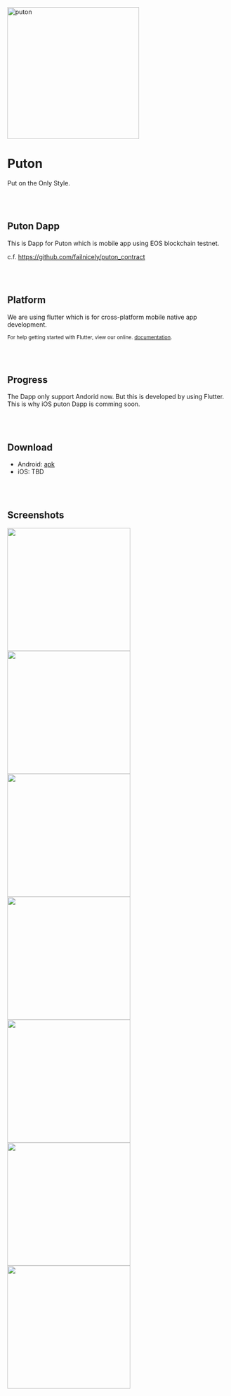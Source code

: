 <img alt="puton" title="puton" src="https://user-images.githubusercontent.com/7614353/47765294-a0af7700-dd0c-11e8-9348-511460dd8a38.png" width="300">

# Puton

Put on the Only Style.


<br /><br />

## Puton Dapp

This is Dapp for Puton which is mobile app using EOS blockchain testnet.

c.f. https://github.com/failnicely/puton_contract


<br /><br />

## Platform

We are using flutter which is for cross-platform mobile native app development.

<sup>

For help getting started with Flutter, view our online.
[documentation](https://flutter.io/).

</sup>



<br /><br />

## Progress

The Dapp only support Andorid now. But this is developed by using Flutter. This is why iOS puton Dapp is comming soon.

<br /><br />

## Download
- Android: [apk](https://drive.google.com/open?id=1Qpch7sHgttK3enmFeL69ZFvFEaGHxxgB)
- iOS: TBD

<br /><br />

## Screenshots

<img src="https://user-images.githubusercontent.com/17739122/49682808-e62a4580-fafd-11e8-9f41-bf9e2d50b73d.jpg" width="280px" />

<img src="https://user-images.githubusercontent.com/17739122/49682807-e62a4580-fafd-11e8-886b-473b43a14a3e.jpg" width="280px" />

<img src="https://user-images.githubusercontent.com/17739122/49682803-e591af00-fafd-11e8-8920-f18dd50f8e5b.jpg" width="280px" />

<img src="https://user-images.githubusercontent.com/17739122/49682802-e4f91880-fafd-11e8-8f9a-51b572b9ceda.jpg" width="280px" />

<img src="https://user-images.githubusercontent.com/17739122/49682804-e591af00-fafd-11e8-927f-a4ef6617ce48.jpg" width="280px" />

<img src="https://user-images.githubusercontent.com/17739122/49682805-e591af00-fafd-11e8-948b-23145f24d98b.jpg" width="280px" />

<img src="https://user-images.githubusercontent.com/17739122/49682801-e4f91880-fafd-11e8-91b2-b0b998200c76.jpg" width="280px" />

